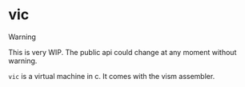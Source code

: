 # vic

> [!WARNING]
> This is very WIP. The public api could change at any moment without warning.

`vic` is a virtual machine in c.
It comes with the vism assembler.
